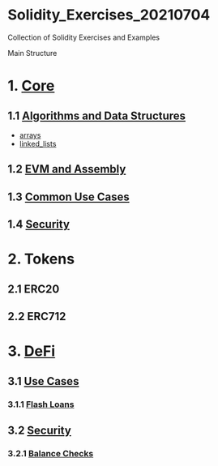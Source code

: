 
# Solidity_Exercises_20210704

Collection of Solidity Exercises and Examples 

Main Structure 

# 1. [Core](core) 

## 1.1 [Algorithms and Data Structures](core/algo_ds) 

- [arrays](core/algo_ds/arrays)
- [linked_lists](core/algo_ds/linked_lists)




## 1.2 [EVM and Assembly](core/evm)



## 1.3 [Common Use Cases](core/common_use_cases) 



## 1.4 [Security](core/security) 




# 2. Tokens 

## 2.1 ERC20 

## 2.2 ERC712





# 3. [DeFi](defi) 

## 3.1 [Use Cases](defi/use_cases)

### 3.1.1 [Flash Loans](defi/use_cases/flash_loans)


## 3.2 [Security](defi/security)

### 3.2.1 [Balance Checks](defi/security/balance_checks)




